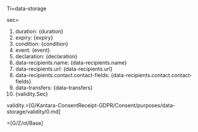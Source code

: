 Ti=data-storage

sec=<ol><li>duration: {duration}<li>expiry: {expiry}<li>condition: {condition}<li>event: {event}<li>declaration: {declaration}<li>data-recipients.name: {data-recipients.name}<li>data-recipients.url: {data-recipients.url}<li>data-recipients.contact.contact-fields: {data-recipients.contact.contact-fields}<li>data-transfers: {data-transfers}<li>{validity.Sec}</ol>

validity.=[G/Kantara-ConsentReceipt-GDPR/Consent/purposes/data-storage/validity/0.md]

=[G/Z/ol/Base]
